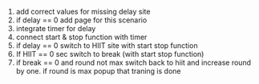 1. add correct values for missing delay site
2. if delay == 0 add page for this scenario
3. integrate timer for delay
4. connect start & stop function with timer
5. if delay == 0 switch to HIIT site with start stop function 
6. If HIIT == 0 sec switch to break (with start stop function)
7. if break == 0 and round not max switch back to hiit and increase round by one. if round is max popup that traning is done